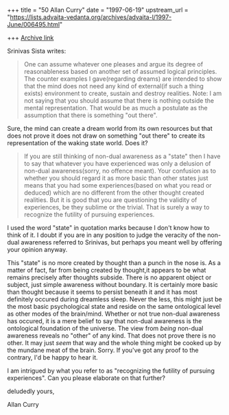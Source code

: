 +++
title = "50 Allan Curry"
date = "1997-06-19"
upstream_url = "https://lists.advaita-vedanta.org/archives/advaita-l/1997-June/006495.html"

+++
[Archive link](https://lists.advaita-vedanta.org/archives/advaita-l/1997-June/006495.html)

Srinivas Sista writes:

>One can assume whatever one pleases and argue its degree of
>reasonableness based on another set of assumed logical principles.
>The counter examples I gave(regarding dreams) are intended to show
>that the mind does not need any kind of external(if such a thing
>exists) environment to create, sustain and destroy realities.
>Note: I am not saying that you should assume that there is nothing
>      outside the mental representation. That would be as much a
>      postulate as the assumption that there is something "out there".

Sure, the mind can create a dream world from its own resources but
that does not prove it does not draw on something "out there" to
create its representation of the waking state world. Does it?

>If you are still thinking of non-dual awareness as a "state" then
>I have to say that whatever you have experienced was only a delusion
>of non-dual awareness(sorry, no offence meant). Your confusion as to
>whether you should regard it as more basic than other states just
>means that you had some experiences(based on what you read or deduced)
>which are no different from the other thought created realities. But
>it is good that you are questioning the validity of experiences, be
>they sublime or the trivial. That is surely a way to recognize the
>futility of pursuing experiences.

I used the word "state" in quotation marks because I don't know how to
think of it. I doubt if you are in any position to judge the veracity
of the non-dual awareness referred to Srinivas, but perhaps you meant
well by offering your opinion anyway.

This "state" is no more created by thought than a punch in the nose is. As
a matter of fact, far from being created by thought,it appears to be what
remains precisely after thoughts subside. There is no apparent object or
subject, just simple awareness without boundary.  It is certainly more
basic than thought because it seems to persist beneath it and it has most
definitely occured during dreamless sleep. Never the less, this  might just
be the most basic psychological state and reside on the same ontological
level as other modes of the brain/mind. Whether or not true non-dual
awareness has occured, it is a mere belief to say that non-dual awareness
is the ontological foundation of the universe. The view from *being*
non-dual awareness reveals no "other" of any kind. That does not prove
there is no other. It may just *seem* that way and the whole thing might be
cooked up by the mundane meat of the brain. Sorry. If you've got any proof
to the contrary, I'd be happy to hear it.

I am intrigued by what you refer to as "recognizing the futility of
pursuing experiences".  Can you please elaborate on that further?

deludedly yours,

Allan Curry

